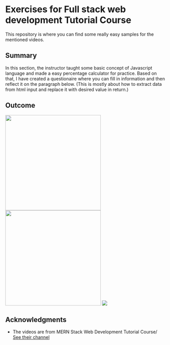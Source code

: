 # Exercises for Full stack web development Tutorial Course
This repository is where you can find some really easy samples for the mentioned videos.

## Summary

In this section, the instructor taught some basic concept of Javascript language and made a easy percentage calculator for practice. Based on that, I have created a questionaire where you can fill in information and then reflect it on the paragraph below. (This is mostly about how to extract data from html input and replace it with desired value in return.)

## Outcome

<img src="https://github.com/codeselbst/Full-stack-web-development-practices/issues/3#issuecomment-765863234" width="300">
<img src="https://github.com/codeselbst/Full-stack-web-development-practices/issues/3#issuecomment-765863269" width="300">
<img src="https://github.com/codeselbst/Full-stack-web-development-practices/issues/3#issuecomment-765863302">

## Acknowledgments

* The videos are from MERN Stack Web Development Tutorial Course/ [See their channel](https://www.youtube.com/channel/UCDsEHTvh-YO80AZna7X7UVA)
